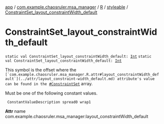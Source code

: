 [app](../../../index.md) / [com.example.chaosruler.msa_manager](../../index.md) / [R](../index.md) / [styleable](index.md) / [ConstraintSet_layout_constraintWidth_default](.)

# ConstraintSet_layout_constraintWidth_default

`static val ConstraintSet_layout_constraintWidth_default: `[`Int`](https://kotlinlang.org/api/latest/jvm/stdlib/kotlin/-int/index.html)
`static val ConstraintSet_layout_constraintWidth_default: `[`Int`](https://kotlinlang.org/api/latest/jvm/stdlib/kotlin/-int/index.html)

This symbol is the offset where the ``[`com.example.chaosruler.msa_manager.R.attr#layout_constraintWidth_default`](../attr/layout_constraint-width_default.md) attribute's value can be found in the ``[`#ConstraintSet`](-constraint-set.md) array.

Must be one of the following constant values.

     ConstantValueDescription spread0 wrap1

**Attr**
name com.example.chaosruler.msa_manager:layout_constraintWidth_default

